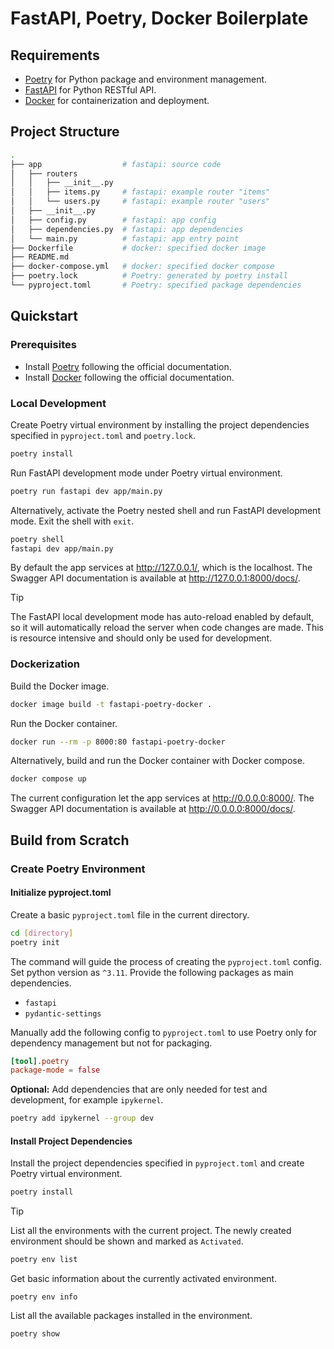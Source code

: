 # FastAPI, Poetry, Docker Boilerplate

## Requirements

- [Poetry](https://python-poetry.org/) for Python package and environment management.
- [FastAPI](https://fastapi.tiangolo.com/) for Python RESTful API.
- [Docker](https://www.docker.com/) for containerization and deployment.

## Project Structure

```sh
.
├── app                  # fastapi: source code 
│   ├── routers          
│   │   ├── __init__.py  
│   │   ├── items.py     # fastapi: example router "items"
│   │   └── users.py     # fastapi: example router "users"
│   ├── __init__.py
│   ├── config.py        # fastapi: app config
│   ├── dependencies.py  # fastapi: app dependencies
│   └── main.py          # fastapi: app entry point
├── Dockerfile           # docker: specified docker image
├── README.md
├── docker-compose.yml   # docker: specified docker compose
├── poetry.lock          # Poetry: generated by poetry install
└── pyproject.toml       # Poetry: specified package dependencies
```

## Quickstart

### Prerequisites

- Install [Poetry](https://python-poetry.org/) following the official documentation.
- Install [Docker](https://www.docker.com/) following the official documentation.

### Local Development

Create Poetry virtual environment by installing the project dependencies specified in `pyproject.toml` and `poetry.lock`.

```sh
poetry install
```

Run FastAPI development mode under Poetry virtual environment.

```sh
poetry run fastapi dev app/main.py
```

Alternatively, activate the Poetry nested shell and run FastAPI development mode. Exit the shell with `exit`.

```sh
poetry shell
fastapi dev app/main.py
```

By default the app services at http://127.0.0.1/, which is the localhost. The Swagger API documentation is available at http://127.0.0.1:8000/docs/.

> [!TIP]
> The FastAPI local development mode has auto-reload enabled by default, so it will automatically reload the server when code changes are made. This is resource intensive and should only be used for development.

### Dockerization

Build the Docker image.

```sh
docker image build -t fastapi-poetry-docker .
```

Run the Docker container.

```sh
docker run --rm -p 8000:80 fastapi-poetry-docker
```

Alternatively, build and run the Docker container with Docker compose.

```sh
docker compose up
```

The current configuration let the app services at http://0.0.0.0:8000/. The Swagger API documentation is available at http://0.0.0.0:8000/docs/.



## Build from Scratch

### Create Poetry Environment

#### Initialize pyproject.toml

Create a basic `pyproject.toml` file in the current directory.

```sh
cd [directory]
poetry init
```

The command will guide the process of creating the `pyproject.toml` config. Set python version as `^3.11`. Provide the following packages as main dependencies.

- `fastapi`
- `pydantic-settings`

Manually add the following config to `pyproject.toml` to use Poetry only for dependency management but not for packaging.

```toml
[tool].poetry
package-mode = false
```

**Optional:** Add dependencies that are only needed for test and development, for example `ipykernel`.

```sh
poetry add ipykernel --group dev
```

#### Install Project Dependencies

Install the project dependencies specified in `pyproject.toml` and create Poetry virtual environment.

```sh
poetry install
```

> [!TIP]
> List all the environments with the current project. The newly created environment should be shown and marked as `Activated`.
> 
> ```sh
> poetry env list
> ```
>
> Get basic information about the currently activated environment.
> ```
> poetry env info
> ```
>
> List all the available packages installed in the environment.
> 
> ```sh
> poetry show
> ```


